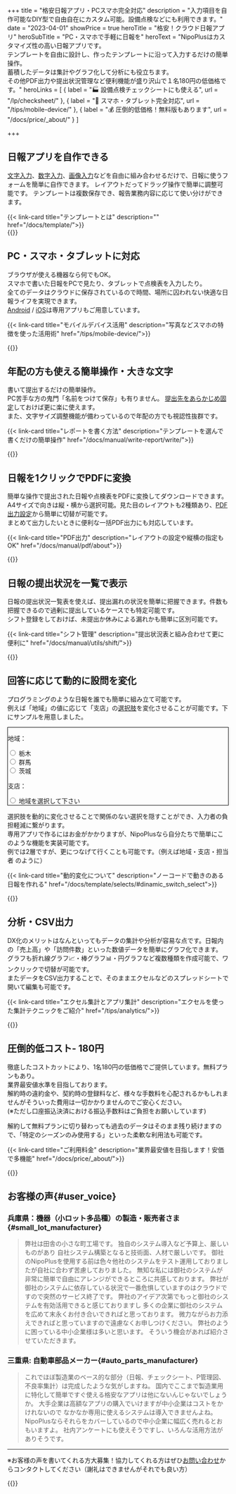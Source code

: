 +++
title = "格安日報アプリ・PCスマホ完全対応"
description = "入力項目を自作可能なDIY型で自由自在にカスタム可能。設備点検などにも利用できます。"
date = "2023-04-01"
showPrice = true
heroTitle = "格安！クラウド日報アプリ"
heroSubTitle = "PC・スマホで手軽に日報を"
heroText = "NipoPlusはカスタマイズ性の高い日報アプリです。<br>テンプレートを自由に設計し、作ったテンプレートに沿って入力するだけの簡単操作。<br>蓄積したデータは集計やグラフ化して分析にも役立ちます。<br>その他PDF出力や提出状況管理など便利機能が盛り沢山で１名180円の低価格です。"
heroLinks = [
  { label = "🏭 設備点検チェックシートにも使える", url = "/lp/checksheet/" },
  { label = "📱 スマホ・タブレット完全対応", url = "/tips/mobile-device/" },
  { label = "💰️ 圧倒的低価格！無料版もあります", url = "/docs/price/_about/" }
]

+++

<!-- ▼自作できる -->
<div class="container my-5" id="nocode-custom-daily-report">
<div class="row align-items-center rounded-3 border shadow-lg">
<div class="col-lg-7">
<h2 class="display-4 fw-bold text-body-emphasis lh-1">日報アプリを自作できる</h2>
<p class="lead">

[文字入力](/docs/template/text/)、[数字入力](/docs/template/digital/#commonNumber)、[画像入力](/docs/template/binarys/#picture)などを自由に組み合わせるだけで、日報に使うフォームを簡単に自作できます。
レイアウトだってドラッグ操作で簡単に調整可能です。
テンプレートは複数保存でき、報告業務内容に応じて使い分けができます。

</p>
{{< link-card title="テンプレートとは" description="" href="/docs/template/">}}
</div>
<div class="col-lg-9">
{{<icatch filename="make-template" msg="入力フォームを並べるだけでテンプレートが作れるよ"  alice="pc">}}
</div>
</div>
</div>
<!-- ▲自作できる -->

<!-- ▼スマホ対応 -->
<div class="container my-5" id="browser_app">
<div class="row align-items-center rounded-3 border shadow-lg">
<div class="col-lg-7">
<h2 class="display-4 fw-bold text-body-emphasis lh-1">PC・スマホ・タブレットに対応</h2>
<p class="lead">

ブラウザが使える機器なら何でもOK。  
スマホで書いた日報をPCで見たり、タブレットで点検表を入力したり。  
全てのデータはクラウドに保存されているので時間、場所に囚われない快適な日報ライフを実現できます。  
[Android](/docs/system/mobile-install/#googlePlay) / [iOS](/docs/system/mobile-install/#appStore)は専用アプリもご用意しています。

</p>

{{< link-card title="モバイルデバイス活用" description="写真などスマホの特徴を使った活用術" href="/tips/mobile-device/">}}

</div>
<div class="col-lg-9">
{{<icatch filename="read-report" msg="スマホもタブレットもPCも全部OK"  alice="tablet">}}
</div>
</div>
</div>
<!-- ▲スマホ対応 -->

<!-- ▼年輩の方もOK -->
<div class="container my-5" id="easy_for_seniors">
<div class="row align-items-center rounded-3 border shadow-lg">
<div class="col-lg-7">
<h2 class="display-4 fw-bold text-body-emphasis lh-1">年配の方も使える簡単操作・大きな文字</h2>
<p class="lead">

書いて提出するだけの簡単操作。  
PC苦手な方の鬼門「名前をつけて保存」も有りません。
[提出先をあらかじめ固定](/docs/setup/staff-local/dist/)しておけば更に楽に使えます。  
また、文字サイズ調整機能が備わっているので年配の方でも視認性抜群です。

</p>

{{< link-card title="レポートを書く方法"  description="テンプレートを選んで書くだけの簡単操作" href="/docs/manual/write-report/write/">}}

</div>
<div class="col-lg-9">

{{<icatch filename="large" msg="文字も大きくできて見やすいよ"  alice="tablet">}}

</div>
</div>
</div>
<!-- ▲年輩の方もOK -->

<!-- ▼PDF -->
<div class="container my-5" id="pdf_output">
<div class="row align-items-center rounded-3 border shadow-lg">
<div class="col-lg-7">
<h2 class="display-4 fw-bold text-body-emphasis lh-1">日報を1クリックでPDFに変換</h2>
<p class="lead">

簡単な操作で提出された日報や点検表をPDFに変換してダウンロードできます。
A4サイズで向きは縦・横から選択可能。見た目のレイアウトも2種類あり、[PDF出力設定](/docs/manual/pdf/pdfoption/)から簡単に切替が可能です。  
まとめて出力したいときに便利な一括PDF出力にも対応しています。

</p>

{{< link-card title="PDF出力"  description="レイアウトの設定や縦横の指定もOK" href="/docs/manual/pdf/about">}}

</div>
<div class="col-lg-9">

{{<iTablet filename="pdf-yoko" msg="日報やチェックシートなどのデータを簡単にPDFに変換してダウンロードできます"  alice="ok">}}

</div>
</div>
</div>

<!-- ▲PDF -->

<!-- ▼ 提出簿 -->
<div class="container my-5" id="submission_status">
<div class="row align-items-center rounded-3 border shadow-lg">
<div class="col-lg-7">
<h2 class="display-4 fw-bold text-body-emphasis lh-1">日報の提出状況を一覧で表示</h2>
<p class="lead">

日報の提出状況一覧表を使えば、提出漏れの状況を簡単に把握できます。件数も把握できるので過剰に提出しているケースでも特定可能です。  
シフト登録をしておけば、未提出か休みによる漏れかも簡単に区別可能です。

</p>

{{< link-card title="シフト管理"  description="提出状況表と組み合わせて更に便利に"  href="/docs/manual/utils/shift/">}}

</div>
<div class="col-lg-9">

{{<icatch filename="report-list" msg="提出状況を見れば提出漏れも一目でわかります。欠勤フラグも使えば更に便利に"  alice="here">}}

</div>
</div>
</div>

<!-- ▲ 提出簿 -->

<!-- ▼ 動的変化 -->
<div class="container my-5" id="dynamic">
<div class="row align-items-center rounded-3 border shadow-lg">
<div class="col-lg-7">
<h2 class="display-4 fw-bold text-body-emphasis lh-1">回答に応じて動的に設問を変化</h2>
<p class="lead">

プログラミングのような日報を誰でも簡単に組み立て可能です。  
例えば「地域」の値に応じて「支店」の[選択肢](/docs/template/selects/)を変化させることが可能です。下にサンプルを用意しました。

<div class="container my-4" style="border:1px solid black">
<div class="mb-3">
<p class="fw-bold">地域：</p>
<div class="form-check form-check-inline">
<input class="form-check-input" type="radio" name="region" id="regionTochigi" value="tochigi">
<label class="form-check-label" for="regionTochigi">栃木</label>
</div>
<div class="form-check form-check-inline">
<input class="form-check-input" type="radio" name="region" id="regionGunma" value="gunma">
<label class="form-check-label" for="regionGunma">群馬</label>
</div>
<div class="form-check form-check-inline">
<input class="form-check-input" type="radio" name="region" id="regionIbaraki" value="ibaraki">
<label class="form-check-label" for="regionIbaraki">茨城</label>
</div>
</div>
<div class="mb-3">
<p class="fw-bold">支店：</p>
<div id="cities">
<div class="form-check">
<input class="form-check-input" type="radio" name="city" id="defaultCity" value="">
<label class="form-check-label" for="defaultCity">地域を選択して下さい</label>
</div>
</div>
</div>
</div>

選択肢を動的に変化させることで関係のない選択を隠すことができ、入力者の負担軽減に繋がります。  
専用アプリで作るにはお金がかかりますが、NipoPlusなら自分たちで簡単にこのような機能を実装可能です。  
例では2層ですが、更につなげて行くことも可能です。（例えば地域・支店・担当者 のように）

</p>
{{< link-card title="動的変化について"  description="ノーコードで動きのある日報を作れる"  href="/docs/template/selects/#dinamic_switch_select">}}

</div>
<div class="col-lg-9">

{{<icatch filename="dinamic-selection" msg="プログラマが居なくても自分で作れちゃうよ" alice="pc">}}

</div>
</div>
</div>

<!-- ▲ 動的変化 -->

<!-- ▼ CSV -->
<div class="container my-5" id="csv_output">
<div class="row align-items-center rounded-3 border shadow-lg">
<div class="col-lg-7">
<h2 class="display-4 fw-bold text-body-emphasis lh-1">分析・CSV出力</h2>
<p class="lead">

DX化のメリットはなんといってもデータの集計や分析が容易な点です。日報内の「売上高」や「訪問件数」といった数値データを簡単にグラフ化できます。  
グラフも折れ線グラフ📈・棒グラフ📊・円グラフなど複数種類を作成可能で、ワンクリックで切替が可能です。  
またデータをCSV出力することで、そのままエクセルなどのスプレッドシートで開いて編集も可能です。

</p>

{{< link-card title="エクセル集計とアプリ集計" description="エクセルを使った集計テクニックをご紹介"  href="/tips/analytics/">}}

</div>
<div class="col-lg-9">

{{<icatch filename="make-charts" msg="エクセルが無くても！積み上げ縦棒&折れ線の複合グラフくらいは作成できるよ" alice="pc">}}

</div>
</div>
</div>

<!-- ▲ CSV -->

<!-- ▼ コスト -->
<div class="container my-5" id="cost">
<div class="row align-items-center rounded-3 border shadow-lg">
<div class="col-lg-16">
<h2 class="display-4 fw-bold text-body-emphasis lh-1">圧倒的低コスト- 180円</h2>
<p class="lead">

徹底したコストカットにより、1名180円の低価格でご提供しています。無料プランもあり。  
業界最安値水準を目指しております。  
解約時の違約金や、契約時の登録料など、様々な手数料を心配されるかもしれませんがそういった費用は一切かかりませんのでご安心ください。  
(※ただし口座振込決済における振込手数料はご負担をお願いしています)

解約して無料プランに切り替わっても過去のデータはそのまま残り続けますので、「特定のシーズンのみ使用する」といった柔軟な利用法も可能です。

</p>

{{< link-card title="ご利用料金"  description="業界最安値を目指します！安価で多機能" href="/docs/price/_about/">}}

</div>
</div>
</div>

<!-- ▲ コスト -->

<!--

たくさんの日報を1枚のシートにまとめるにはCSV出力が便利です。NipoPlusのCSV出力を使うとエクセルでそのまま開ける日報データ一覧を簡単に出力可能。
例えば次のようにエクセルで開くことができます。（※見やすくするため◯を⭕に脚色しています）

{{< excelTable>}}
提出日, 提出者名, 承認者1, 承認者1詳細, 【日当たり良好】特徴, 【駅近く】特徴, 【コンビニあり】特徴, 【スーパーあり】特徴, 【新築】特徴, 風呂トイレ別, 所在地住所, 管理番号, 外観上の評価, 利便性評価, 調査員総合評価, 建物外観
2024/02/29 10:26, ueda 管理者, ueda 管理者, 未処理, ⭕, ⭕, , ⭕, , ON, 栃木県中岡本, BA-1, 5, 5, 4, CSV出力不可
2024/02/25 10:26, ueda 管理者, ueda 管理者, 未処理,  ,  ,  , ⭕,  , ON, 栃木県宇都宮市益子XXX-1, MA-1, 3, 4, 1, CSV出力不可
2024/02/19 10:26, ueda 管理者, ueda 管理者, 未処理,  ,  , ⭕, ⭕, ⭕, ON, 栃木県鹿沼市XX, ZZC-1, 4, 1, 4, CSV出力不可
2024/02/17 10:26, ueda 管理者, ueda 管理者, 未処理, ⭕,  ,  , ⭕,  , ON, 栃木県日光市１１１, NI-24, 3, 1, 2, CSV出力不可
2024/02/03 09:25, ueda 管理者, ueda 管理者, 未処理,  , ⭕, ⭕, ⭕,  , ON, "栃木県宇都宮市XXX-XX ◯◯ハイツXX", GATXG0-12, 3, 2, 4, CSV出力不可
{{< /excelTable>}}
-->

{{<nextArrow>}}

## お客様の声{#user_voice}

### 兵庫県：機器（小ロット多品種）の製造・販売者さま{#small_lot_manufacturer}

> 弊社は田舎の小さな町工場です。 独自のシステム導入など予算上、厳しいものがあり 自社システム構築となると技術面、人材で厳しいです。 御社のNipoPlusを使用する前は色々他社のシステムをテスト運用しておりましたが自社に合わず苦慮しておりました。 無知な私には御社のシステムが非常に簡単で自由にアレンジができるところに共感しております。
> 弊社が御社のシステムに依存している状況で一番危惧していますのはクラウドですので突然のサービス終了です。 弊社のアイデア次第でもっと御社のシステムを有効活用できると感じておりますし 多くの企業に御社のシステムを広めて末永くお付き合いできればと思っております。 微力ながらお力添えできればと思っていますので遠慮なくお申しつけください。
> 弊社のように困っている中小企業様は多いと思います。 そういう機会があれば紹介させていただきます。

### 三重県: 自動車部品メーカー{#auto_parts_manufacturer}

> これでほぼ製造業のベース的な部分（日報、チェックシート、P管理図、不良率集計）は完成したような気がしますね。 国内でここまで製造業用に特化して簡単ですぐ使える格安なアプリは他にないんじゃないでしょうか。 大手企業は高額なアプリの購入でいけますが中小企業はコストをかけれないので なかなか専用に使えるシステムは導入できませんよね。 NipoPlusならそれらをカバーしているので中小企業に幅広く売れるとおもいますよ。 社内アンケートにも使えそうですし、いろんな活用方法がありそうです。

---

※お客様の声を書いてくれる方大募集！協力してくれる方はぜひ[お問い合わせ](/others/inquery/)からコンタクトしてください（謝礼はできませんがそれでも良い方）

{{<nextArrow>}}

<script>
    // DOMの読み込み完了後に処理を実行
    document.addEventListener('DOMContentLoaded', function() {
      // 各地域に対応する主要な地名のマッピング
      var regionCities = {
        tochigi: ['宇都宮', '鹿沼', '足利'],
        gunma: ['前橋', '高崎', '伊勢崎'],
        ibaraki: ['水戸', '日立', '土浦']
      };

      // 地域ラジオボタンにイベントリスナーを追加
      var regionRadios = document.getElementsByName('region');
      for (var i = 0; i < regionRadios.length; i++) {
        regionRadios[i].addEventListener('change', function() {
          // 選択された地域の値を取得
          var selectedRegion = this.value;
          // 対応する主要な地名のリストを取得
          var cities = regionCities[selectedRegion];

          // radio2側のコンテナを取得し、初期表示をクリア
          var citiesContainer = document.getElementById('cities');
          citiesContainer.innerHTML = '';

          // 対応する地名が存在する場合、ラジオボタンを生成
          if (cities && cities.length > 0) {
            for (var j = 0; j < cities.length; j++) {
              // ラベル要素を生成
              var label = document.createElement('label');
              // ラジオボタンを生成
              var radio = document.createElement('input');
              radio.type = 'radio';
              radio.name = 'city';
              radio.value = cities[j];

              // ラジオボタンとテキストをラベルに追加
              label.appendChild(radio);
              label.appendChild(document.createTextNode(' ' + cities[j]));
              // コンテナに追加
              citiesContainer.appendChild(label);
            }
          }
        });
      }
    });
  </script>
